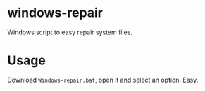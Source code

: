 # windows-repair
Windows script to easy repair system files.
# Usage
Download `Windows-repair.bat`, open it and select an option. Easy.
